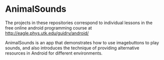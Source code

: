 # AnimalSounds
The projects in these repositories correspond to individual lessons in the free online android programming course at http://eagle.phys.utk.edu/guidry/android/ 

AnimalSounds is an app that demonstrates how to use imagebuttons to play sounds, and also introduces the technique of providing alternative resources in Android for different environments.
